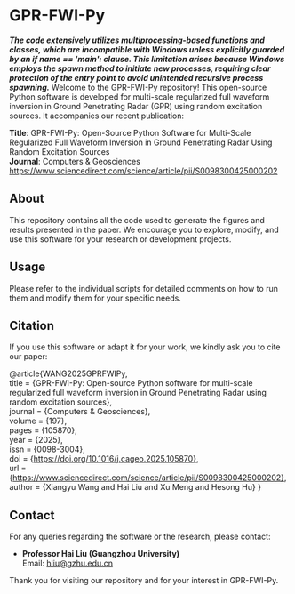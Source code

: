 # GPR-FWI-Py
***The code extensively utilizes multiprocessing-based functions and classes, which are incompatible with Windows unless explicitly guarded by an if __name__ == '__main__': clause. This limitation arises because Windows employs the spawn method to initiate new processes, requiring clear protection of the entry point to avoid unintended recursive process spawning.***
Welcome to the GPR-FWI-Py repository! This open-source Python software is developed for multi-scale regularized full waveform inversion in Ground Penetrating Radar (GPR) using random excitation sources. It accompanies our recent publication:

**Title**: GPR-FWI-Py: Open-Source Python Software for Multi-Scale Regularized Full Waveform Inversion in Ground Penetrating Radar Using Random Excitation Sources  
**Journal**: Computers & Geosciences  
https://www.sciencedirect.com/science/article/pii/S0098300425000202

## About
This repository contains all the code used to generate the figures and results presented in the paper. We encourage you to explore, modify, and use this software for your research or development projects.

## Usage
Please refer to the individual scripts for detailed comments on how to run them and modify them for your specific needs.

## Citation
If you use this software or adapt it for your work, we kindly ask you to cite our paper:

@article{WANG2025GPRFWIPy,  
title = {GPR-FWI-Py: Open-source Python software for multi-scale regularized full waveform inversion in Ground Penetrating Radar using random excitation sources},  
journal = {Computers & Geosciences},  
volume = {197},  
pages = {105870},  
year = {2025},  
issn = {0098-3004},   
doi = {https://doi.org/10.1016/j.cageo.2025.105870},   
url = {https://www.sciencedirect.com/science/article/pii/S0098300425000202},   
author = {Xiangyu Wang and Hai Liu and Xu Meng and Hesong Hu}
}

## Contact
For any queries regarding the software or the research, please contact:
- **Professor Hai Liu (Guangzhou University)**  
  Email: [hliu@gzhu.edu.cn](mailto:hliu@gzhu.edu.cn)

Thank you for visiting our repository and for your interest in GPR-FWI-Py.
